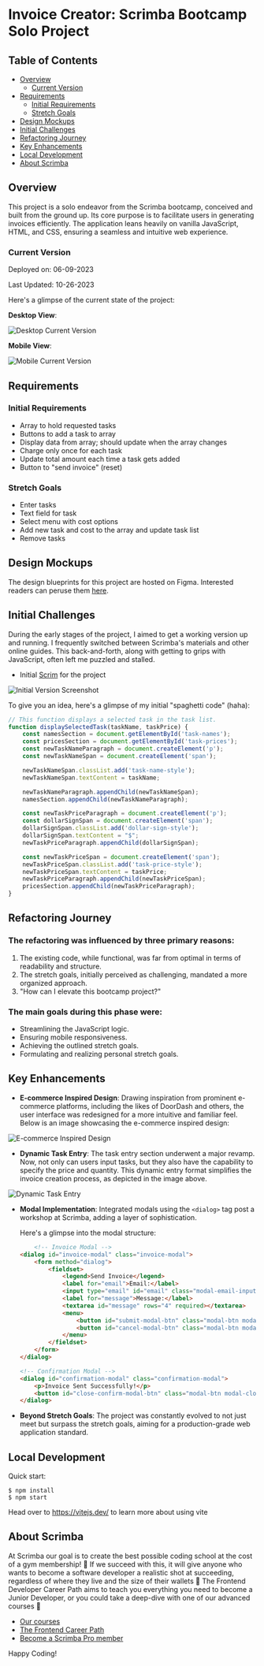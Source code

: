 # Invoice Creator: Scrimba Bootcamp Solo Project

## Table of Contents
- [Overview](#overview)
  - [Current Version](#current-version)
- [Requirements](#requirements)
  - [Initial Requirements](#initial-requirements)
  - [Stretch Goals](#stretch-goals)
- [Design Mockups](#design-mockups)
- [Initial Challenges](#initial-challenges)
- [Refactoring Journey](#refactoring-journey)
- [Key Enhancements](#key-enhancements)
- [Local Development](#local-development)
- [About Scrimba](#about-scrimba)


## Overview

This project is a solo endeavor from the Scrimba bootcamp, conceived and built from the ground up. Its core purpose is to facilitate users in generating invoices efficiently. The application leans heavily on vanilla JavaScript, HTML, and CSS, ensuring a seamless and intuitive web experience.

### Current Version

Deployed on: 06-09-2023

Last Updated: 10-26-2023

Here's a glimpse of the current state of the project:

**Desktop View**:

![Desktop Current Version](./images/desktop.png)

**Mobile View**:

![Mobile Current Version](./images/mobile.png)

## Requirements

### Initial Requirements
- Array to hold requested tasks
- Buttons to add a task to array
- Display data from array; should update when the array changes
- Charge only once for each task
- Update total amount each time a task gets added
- Button to "send invoice" (reset)

### Stretch Goals
- Enter tasks
- Text field for task
- Select menu with cost options
- Add new task and cost to the array and update task list
- Remove tasks

## Design Mockups

The design blueprints for this project are hosted on Figma. Interested readers can peruse them [here](https://www.figma.com/file/ejHmm5h6VhSW7dQgRgOmlk/Invoice-Creator?node-id=0%3A1&t=nxSAEKc5XGTtzEmR-1).

## Initial Challenges

During the early stages of the project, I aimed to get a working version up and running. I frequently switched between Scrimba's materials and other online guides. This back-and-forth, along with getting to grips with JavaScript, often left me puzzled and stalled.

- Initial [Scrim](https://scrimba.com/scrim/coa53415a933225d86da9b633) for the project 

![Initial Version Screenshot](./images/desktop-initial.png)

To give you an idea, here's a glimpse of my initial "spaghetti code" (haha):

```javascript
// This function displays a selected task in the task list.
function displaySelectedTask(taskName, taskPrice) {
    const namesSection = document.getElementById('task-names');
    const pricesSection = document.getElementById('task-prices');
    const newTaskNameParagraph = document.createElement('p');
    const newTaskNameSpan = document.createElement('span');

    newTaskNameSpan.classList.add('task-name-style');
    newTaskNameSpan.textContent = taskName;

    newTaskNameParagraph.appendChild(newTaskNameSpan);
    namesSection.appendChild(newTaskNameParagraph);

    const newTaskPriceParagraph = document.createElement('p');
    const dollarSignSpan = document.createElement('span');
    dollarSignSpan.classList.add('dollar-sign-style');
    dollarSignSpan.textContent = "$";
    newTaskPriceParagraph.appendChild(dollarSignSpan);

    const newTaskPriceSpan = document.createElement('span');
    newTaskPriceSpan.classList.add('task-price-style'); 
    newTaskPriceSpan.textContent = taskPrice;
    newTaskPriceParagraph.appendChild(newTaskPriceSpan);
    pricesSection.appendChild(newTaskPriceParagraph); 
}
```


## Refactoring Journey

### The refactoring was influenced by three primary reasons:
1. The existing code, while functional, was far from optimal in terms of readability and structure.
2. The stretch goals, initially perceived as challenging, mandated a more organized approach.
3. "How can I elevate this bootcamp project?"

### The main goals during this phase were:
- Streamlining the JavaScript logic.
- Ensuring mobile responsiveness.
- Achieving the outlined stretch goals.
- Formulating and realizing personal stretch goals.

## Key Enhancements

- **E-commerce Inspired Design**: Drawing inspiration from prominent e-commerce platforms, including the likes of DoorDash and others, the user interface was redesigned for a more intuitive and familiar feel. Below is an image showcasing the e-commerce inspired design:

![E-commerce Inspired Design](./images/doordash.png) 

- **Dynamic Task Entry**: The task entry section underwent a major revamp. Now, not only can users input tasks, but they also have the capability to specify the price and quantity. This dynamic entry format simplifies the invoice creation process, as depicted in the image above.

![Dynamic Task Entry](./images/task-entry.png) 

- **Modal Implementation**: Integrated modals using the `<dialog>` tag post a workshop at Scrimba, adding a layer of sophistication. 

    Here's a glimpse into the modal structure:

    ```html
        <!-- Invoice Modal -->
    <dialog id="invoice-modal" class="invoice-modal">
        <form method="dialog">
            <fieldset>
                <legend>Send Invoice</legend>
                <label for="email">Email:</label>
                <input type="email" id="email" class="modal-email-input" required>
                <label for="message">Message:</label>
                <textarea id="message" rows="4" required></textarea>
                <menu>
                    <button id="submit-modal-btn" class="modal-btn modal-send-invoice-btn" type="submit">Send Invoice</button>
                    <button id="cancel-modal-btn" class="modal-btn modal-cancel-btn" type="reset">Cancel</button>
                </menu>
            </fieldset>
        </form>
    </dialog>

    <!-- Confirmation Modal -->
    <dialog id="confirmation-modal" class="confirmation-modal">
        <p>Invoice Sent Successfully!</p>
        <button id="close-confirm-modal-btn" class="modal-btn modal-close-btn">OK</button>
    </dialog>    
    ```

- **Beyond Stretch Goals**: The project was constantly evolved to not just meet but surpass the stretch goals, aiming for a production-grade web application standard.



## Local Development

Quick start:

```
$ npm install
$ npm start
````

Head over to https://vitejs.dev/ to learn more about using vite

## About Scrimba

At Scrimba our goal is to create the best possible coding school at the cost of a gym membership! 💜
If we succeed with this, it will give anyone who wants to become a software developer a realistic shot at succeeding, regardless of where they live and the size of their wallets 🎉
The Frontend Developer Career Path aims to teach you everything you need to become a Junior Developer, or you could take a deep-dive with one of our advanced courses 🚀

- [Our courses](https://scrimba.com/allcourses)
- [The Frontend Career Path](https://scrimba.com/learn/frontend)
- [Become a Scrimba Pro member](https://scrimba.com/pricing)

Happy Coding!

